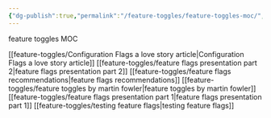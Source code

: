 ```yaml
---
{"dg-publish":true,"permalink":"/feature-toggles/feature-toggles-moc/","tags":["feature-toggles"]}
---
```



feature toggles MOC

[[feature-toggles/Configuration Flags a love story article\|Configuration Flags a love story article]]
[[feature-toggles/feature flags presentation part 2\|feature flags presentation part 2]]
[[feature-toggles/feature flags recommendations\|feature flags recommendations]]
[[feature-toggles/feature toggles by martin fowler\|feature toggles by martin fowler]]
[[feature-toggles/feature flags presentation part 1\|feature flags presentation part 1]]
[[feature-toggles/testing feature flags\|testing feature flags]]
